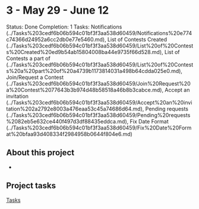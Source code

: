 # 3 - May 29 - June 12

Status: Done
Completion: 1
Tasks: Notifications  (../Tasks%203cedf6b06b594c01bf3f3aa538d60459/Notifications%20e774c74366d24952a6cc2db0e77e5460.md), List of Contests Created (../Tasks%203cedf6b06b594c01bf3f3aa538d60459/List%20of%20Contests%20Created%20ed9b54ab15804008ba44e9735f66d528.md), List of Contests a part of (../Tasks%203cedf6b06b594c01bf3f3aa538d60459/List%20of%20Contests%20a%20part%20of%20a4739b1173814031a498b64cdda025e0.md), Join/Request a Contest (../Tasks%203cedf6b06b594c01bf3f3aa538d60459/Join%20Request%20a%20Contest%2077643b3b974d48b58518a46b8b3cabce.md), Accept an invitation (../Tasks%203cedf6b06b594c01bf3f3aa538d60459/Accept%20an%20invitation%202a2792e8003a476eaa53c45a74686d64.md), Pending requests (../Tasks%203cedf6b06b594c01bf3f3aa538d60459/Pending%20requests%2082eb5e632ce440f497d3df88435eddca.md), Fix Date Format (../Tasks%203cedf6b06b594c01bf3f3aa538d60459/Fix%20Date%20Format%20bfaa93d408334f2984958b0644f804e6.md)

## About this project

- 

## Project tasks

[Tasks](3%20-%20May%2029%20-%20June%2012%20778aafbd42264e25b6bbbe49d20b3e11/Tasks%205149926c53c74cda99961cb370b3dfd5.csv)